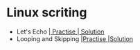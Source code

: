 # Linux scriting

- Let's Echo |[ Practise ](https://www.hackerrank.com/challenges/bash-tutorials-lets-echo/problem?isFullScreen=false) |[ Solution ](https://github.com/Ram11Coder/HackerRank-JAVA/blob/master/LINUX%20SHELL/Solution/hello.sh)
- Looping and Skipping |[Practise ](https://www.hackerrank.com/challenges/bash-tutorials---looping-and-skipping/problem?isFullScreen=false&h_r=next-challenge&h_v=zen) |[Solution ](https://github.com/Ram11Coder/HackerRank-JAVA/blob/master/LINUX%20SHELL/Solution/Loops.sh)

